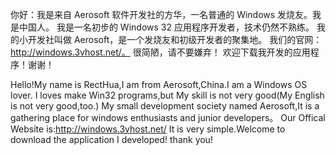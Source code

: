 你好：我是来自 Aerosoft 软件开发社的方华，一名普通的 Windows 发烧友。我是中国人。
我是一名初步的 Windows 32 应用程序开发者，技术仍然不熟练。
我的小开发社叫做 Aerosoft，是一个发烧友和初级开发者的聚集地。
我们的官网：http://windows.3vhost.net/。
很简陋，请不要嫌弃！
欢迎下载我开发的应用程序！谢谢！

Hello!My name is RectHua,I am from Aerosoft,China.I am a Windows OS lover.
I loves make Win32 programs,but My skill is not very good(My English is not very good,too.)
My small development society named Aerosoft,It is a gathering place for windows enthusiasts and junior developers。
Our Offical Website is:http://windows.3vhost.net/
It is very simple.Welcome to download the application I developed! thank you!
